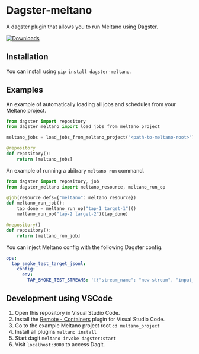 # Dagster-meltano

A dagster plugin that allows you to run Meltano using Dagster.

[![Downloads](https://pepy.tech/badge/dagster-meltano/month)](https://pepy.tech/project/dagster-meltano)

## Installation

You can install using `pip install dagster-meltano`.

## Examples

An example of automatically loading all jobs and schedules from your Meltano project.

```python
from dagster import repository
from dagster_meltano import load_jobs_from_meltano_project

meltano_jobs = load_jobs_from_meltano_project("<path-to-meltano-root>")

@repository
def repository():
    return [meltano_jobs]
```

An example of running a abitrary `meltano run` command.

```python
from dagster import repository, job
from dagster_meltano import meltano_resource, meltano_run_op

@job(resource_defs={"meltano": meltano_resource})
def meltano_run_job():
    tap_done = meltano_run_op("tap-1 target-1")()
    meltano_run_op("tap-2 target-2")(tap_done)

@repository()
def repository():
    return [meltano_run_job]
```

You can inject Meltano config with the following Dagster config.

```yaml
ops:
  tap_smoke_test_target_jsonl:
    config:
      env:
        TAP_SMOKE_TEST_STREAMS: '[{"stream_name": "new-stream", "input_filename": "demo.json"}]'
```

## Development using VSCode

1. Open this repository in Visual Studio Code.
2. Install the [Remote - Containers](https://marketplace.visualstudio.com/items?itemName=ms-vscode-remote.remote-containers) plugin for Visual Studio Code.
3. Go to the example Meltano project root `cd meltano_project`
4. Install all plugins `meltano install`
5. Start dagit `meltano invoke dagster:start`
6. Visit `localhost:3000` to access Dagit.
